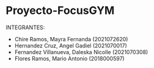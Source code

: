 # Proyecto-FocusGYM

INTEGRANTES:
 - Chire Ramos, Mayra Fernanda (2021072620)
 - Hernandez Cruz, Angel Gadiel (2021070017)
 - Fernandez Villanueva, Daleska Nicolle (2021070308)
 - Flores Ramos, Mario Antonio (2018000597)
